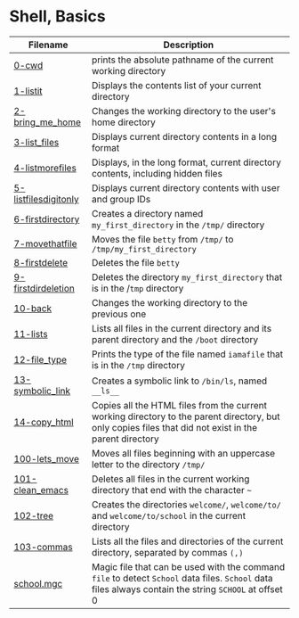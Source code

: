 # Shell, Basics
Filename | Description
--- | ---
[0-cwd](0-current_working_directory) | prints the absolute pathname of the current working directory
[1-listit](1-listit) |  Displays the contents list of your current directory
[2-bring_me_home](2-bring_me_home) | Changes the working directory to the user's home directory
[3-list_files](3-list_files) | Displays current directory contents in a long format
[4-listmorefiles](4-listmorefiles) | Displays, in the long format, current directory contents, including hidden files
[5-listfilesdigitonly](5-listfilesdigitonly) | Displays current directory contents with user and group IDs
[6-firstdirectory](6-firstdirectory) | Creates a directory named `my_first_directory` in the `/tmp/` directory
[7-movethatfile](7-movethatfile) | Moves the file `betty` from `/tmp/` to `/tmp/my_first_directory`
[8-firstdelete](8-firstdelete) | Deletes the file `betty`
[9-firstdirdeletion](9-firstdirdeletion) | Deletes the directory `my_first_directory` that is in the /`tmp` directory
[10-back](10-back) | Changes the working directory to the previous one
[11-lists](11-lists) | Lists all files in the current directory and its parent directory and the `/boot` directory
[12-file_type](12-file_type) | Prints the type of the file named `iamafile` that is in the `/tmp` directory
[13-symbolic_link](13-symbolic_link) | Creates a symbolic link to `/bin/ls`, named `__ls__`
[14-copy_html](14-copy_html) | Copies all the HTML files from the current working directory to the parent directory, but only copies files that did not exist in the parent directory
[100-lets_move](100-lets_move) | Moves all files beginning with an uppercase letter to the directory `/tmp/`
[101-clean_emacs](101-clean_emacs) | Deletes all files in the current working directory that end with the character `~`
[102-tree](102-tree) | Creates the directories `welcome/`, `welcome/to/` and `welcome/to/school` in the current directory
[103-commas](103-commas) | Lists all the files and directories of the current directory, separated by commas `(,)`
[school.mgc](school.mgc) | Magic file that can be used with the command `file` to detect `School` data files. `School` data files always contain the string `SCHOOL` at offset 0
